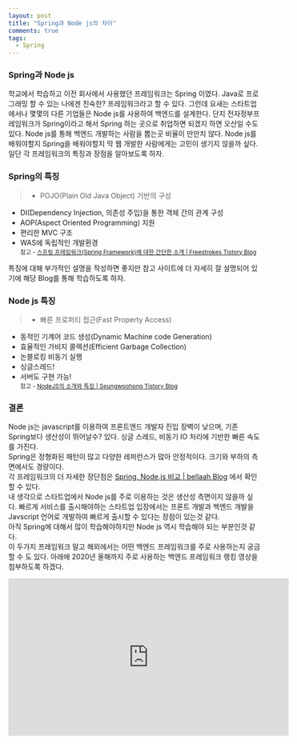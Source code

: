 ```yaml
---
layout: post
title: "Spring과 Node js의 차이"
comments: true
tags: 
  - Spring
---
```


### Spring과 Node js

학교에서 학습하고 이전 회사에서 사용했던 프레임워크는 Spring 이였다. Java로 프로그래밍 할 수 있는 나에겐 친숙한? 프레임워크라고 할 수 있다. 그런데 요새는 스타트업에서나 몇몇의 다른 기업들은 Node js를 사용하여 백엔드를 설계한다. 단지 전자정부프레임워크가 Spring이라고 해서 Spring 하는 곳으로 취업하면 되겠지 하면 오산일 수도 있다. Node js를 통해 백엔드 개발하는 사람을 뽑는곳 비율이 만만치 않다. Node js를 배워야할지 Spring을 배워야할지 막 웹 개발한 사람에게는 고민이 생기지 않을까 싶다. 일단 각 프레임워크의 특징과 장점을 알아보도록 하자.    


### Spring의 특징

> - POJO(Plain Old Java Object) 기반의 구성
- DI(Dependency Injection, 의존성 주입)을 통한 객체 간의 관계 구성
- AOP(Aspect Oriented Programming) 지원
- 편리한 MVC 구조
- WAS에 독립적인 개발환경    
<small>참고 - [스프링 프레임워크(Spring Framework)에 대한 간단한 소개 | Freestrokes Tistory Blog](https://freestrokes.tistory.com/79)</small>

특징에 대해 부가적인 설명을 작성하면 좋지만 참고 사이트에 더 자세히 잘 설명되어 있기에 해당 Blog를 통해 학습하도록 하자.    


### Node js 특징

> - 빠른 프로퍼티 접근(Fast Property Access)
- 동적인 기계어 코드 생성(Dynamic Machine code Generation) 
- 효율적인 가비지 콜렉션(Efficient Garbage Collection)
- 논블로킹 비동기 실행
- 싱글스레드!
- 서버도 구현 가능!   
<small>참고 - [NodeJS의 소개와 특징 | Seungwoohong Tistory Blog](https://seungwoohong.tistory.com/7)</small>


### 결론

Node js는 javascript를 이용하여 프론트엔드 개발자 진입 장벽이 낮으며, 기존 Spring보다 생산성이 뛰어날수? 있다. 싱글 스레드, 비동기 IO 처리에 기반한 빠른 속도를 가진다.    
Spring은 정형화된 패턴이 많고 다양한 레퍼런스가 많아 안정적이다. 크기와 부하의 측면에서도 경량이다.    
각 프레임워크의 더 자세한 장단점은 [Spring, Node.js 비교 | bellaah Blog](https://hees-dev.tistory.com/61) 에서 확인 할 수 있다.    
내 생각으로 스타트업에서 Node js를 주로 이용하는 것은 생산성 측면이지 않을까 싶다. 빠르게 서비스를 출시해야하는 스타트업 입장에서는 프론트 개발과 백엔드 개발을 Javscript 언어로 개발하여 빠르게 출시할 수 있다는 장점이 있는것 같다.    
아직 Spring에 대해서 많이 학습해야하지만 Node js 역시 학습해야 되는 부분인것 같다.    
이 두가지 프레임워크 말고 해외에서는 어떤 백엔드 프레임워크를 주로 사용하는지 궁금할 수 도 있다. 아래에 2020년 올해까지 주로 사용하는 백엔드 프레임워크 랭킹 영상을 첨부하도록 하겠다.    

<iframe width="560" height="315" src="https://www.youtube.com/embed/9z_2wmJOom4" frameborder="0" allow="accelerometer; autoplay; clipboard-write; encrypted-media; gyroscope; picture-in-picture" allowfullscreen></iframe>